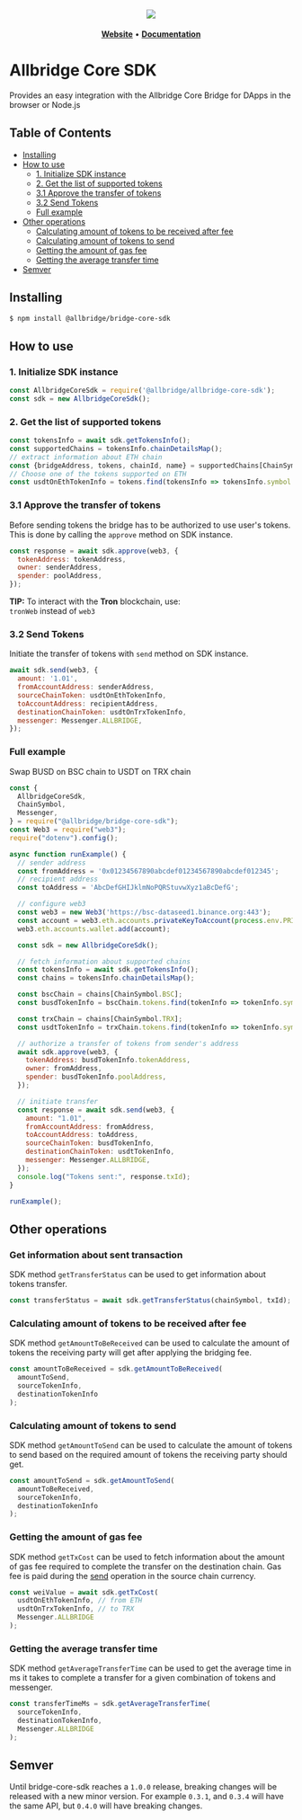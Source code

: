 <h1 align="center">
   <b>
        <a href="https://core.allbridge.io/"><img src="https://core.allbridge.io/assets/icons/logo.svg" /></a><br>
    </b>
</h1>


<p align="center">
    <a href="https://core.allbridge.io/"><b>Website</b></a> •
    <a href="https://docs-core.allbridge.io"><b>Documentation</b></a>
</p> 

# Allbridge Core SDK

Provides an easy integration with the Allbridge Core Bridge for DApps in the browser or Node.js

## Table of Contents

- [Installing](#installing)
- [How to use](#how-to-use)
  - [1. Initialize SDK instance](#1-initialize-sdk-instance)
  - [2. Get the list of supported tokens](#2-get-the-list-of-supported-tokens)
  - [3.1 Approve the transfer of tokens](#31-approve-the-transfer-of-tokens)
  - [3.2 Send Tokens](#32-send-tokens)
  - [Full example](#full-example)
- [Other operations](#other-operations)
  - [Calculating amount of tokens to be received after fee](#calculating-amount-of-tokens-to-be-received-after-fee)
  - [Calculating amount of tokens to send](#calculating-amount-of-tokens-to-send)
  - [Getting the amount of gas fee](#getting-the-amount-of-gas-fee)
  - [Getting the average transfer time](#getting-the-average-transfer-time)
- [Semver](#semver)

## Installing

```bash
$ npm install @allbridge/bridge-core-sdk
```

## How to use

### 1. Initialize SDK instance

```js
const AllbridgeCoreSdk = require('@allbridge/allbridge-core-sdk');
const sdk = new AllbridgeCoreSdk();
```

### 2. Get the list of supported tokens

```js
const tokensInfo = await sdk.getTokensInfo();
const supportedChains = tokensInfo.chainDetailsMap();
// extract information about ETH chain
const {bridgeAddress, tokens, chainId, name} = supportedChains[ChainSymbol.ETH];
// Choose one of the tokens supported on ETH
const usdtOnEthTokenInfo = tokens.find(tokensInfo => tokensInfo.symbol === 'USDT');
```

### 3.1 Approve the transfer of tokens

Before sending tokens the bridge has to be authorized to use user's tokens. This is done by calling the `approve` method
on SDK instance.

```js
const response = await sdk.approve(web3, {
  tokenAddress: tokenAddress,
  owner: senderAddress,
  spender: poolAddress,
});
```

**TIP:** To interact with the **Tron** blockchain, use: </br>
```tronWeb``` instead of ```web3```

### 3.2 Send Tokens

Initiate the transfer of tokens with `send` method on SDK instance.

```js
await sdk.send(web3, {
  amount: '1.01',
  fromAccountAddress: senderAddress,
  sourceChainToken: usdtOnEthTokenInfo,
  toAccountAddress: recipientAddress,
  destinationChainToken: usdtOnTrxTokenInfo,
  messenger: Messenger.ALLBRIDGE,
});
```

### Full example

Swap BUSD on BSC chain to USDT on TRX chain

```js
const {
  AllbridgeCoreSdk,
  ChainSymbol,
  Messenger,
} = require("@allbridge/bridge-core-sdk");
const Web3 = require("web3");
require("dotenv").config();

async function runExample() {
  // sender address
  const fromAddress = '0x01234567890abcdef01234567890abcdef012345';
  // recipient address
  const toAddress = 'AbcDefGHIJklmNoPQRStuvwXyz1aBcDefG';

  // configure web3
  const web3 = new Web3('https://bsc-dataseed1.binance.org:443');
  const account = web3.eth.accounts.privateKeyToAccount(process.env.PRIVATE_KEY);
  web3.eth.accounts.wallet.add(account);

  const sdk = new AllbridgeCoreSdk();

  // fetch information about supported chains
  const tokensInfo = await sdk.getTokensInfo();
  const chains = tokensInfo.chainDetailsMap();

  const bscChain = chains[ChainSymbol.BSC];
  const busdTokenInfo = bscChain.tokens.find(tokenInfo => tokenInfo.symbol === 'BUSD');

  const trxChain = chains[ChainSymbol.TRX];
  const usdtTokenInfo = trxChain.tokens.find(tokenInfo => tokenInfo.symbol === 'USDT');

  // authorize a transfer of tokens from sender's address
  await sdk.approve(web3, {
    tokenAddress: busdTokenInfo.tokenAddress,
    owner: fromAddress,
    spender: busdTokenInfo.poolAddress,
  });

  // initiate transfer
  const response = await sdk.send(web3, {
    amount: "1.01",
    fromAccountAddress: fromAddress,
    toAccountAddress: toAddress,
    sourceChainToken: busdTokenInfo,
    destinationChainToken: usdtTokenInfo,
    messenger: Messenger.ALLBRIDGE,
  });
  console.log("Tokens sent:", response.txId);
}

runExample();
```

## Other operations

### Get information about sent transaction

SDK method `getTransferStatus` can be used to get information about tokens transfer.

```js
const transferStatus = await sdk.getTransferStatus(chainSymbol, txId);
```

### Calculating amount of tokens to be received after fee

SDK method `getAmountToBeReceived` can be used to calculate the amount of tokens the receiving party will get after
applying the bridging fee.

```js
const amountToBeReceived = sdk.getAmountToBeReceived(
  amountToSend,
  sourceTokenInfo,
  destinationTokenInfo
);
```

### Calculating amount of tokens to send

SDK method `getAmountToSend` can be used to calculate the amount of tokens to send based on the required amount of
tokens the receiving party should get.

```js
const amountToSend = sdk.getAmountToSend(
  amountToBeReceived,
  sourceTokenInfo,
  destinationTokenInfo
);
```

### Getting the amount of gas fee

SDK method `getTxCost` can be used to fetch information about the amount of gas fee required to complete the transfer on
the destination chain. Gas fee is paid during the [send](#32-send-tokens) operation in the source chain currency.

```js
const weiValue = await sdk.getTxCost(
  usdtOnEthTokenInfo, // from ETH
  usdtOnTrxTokenInfo, // to TRX
  Messenger.ALLBRIDGE
);
```

### Getting the average transfer time

SDK method `getAverageTransferTime` can be used to get the average time in ms it takes to complete a transfer for a
given combination of tokens and messenger.

```js
const transferTimeMs = sdk.getAverageTransferTime(
  sourceTokenInfo,
  destinationTokenInfo,
  Messenger.ALLBRIDGE
);
```

## Semver

Until bridge-core-sdk reaches a `1.0.0` release, breaking changes will be released with a new minor version. For
example `0.3.1`, and `0.3.4` will have the same API, but `0.4.0` will have breaking changes.

